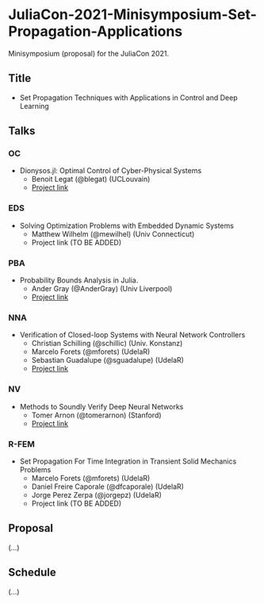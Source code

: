 # JuliaCon-2021-Minisymposium-Set-Propagation-Applications

Minisymposium (proposal) for the JuliaCon 2021.

## Title

- Set Propagation Techniques with Applications in Control and Deep Learning

## Talks


### OC

- Dionysos.jl: Optimal Control of Cyber-Physical Systems
    - Benoit Legat (@blegat) (UCLouvain)
    - [Project link](https://github.com/dionysos-dev/Dionysos.jl)

### EDS

- Solving Optimization Problems with Embedded Dynamic Systems
    - Matthew Wilhelm (@mewilhel) (Univ Connecticut)
    - Project link (TO BE ADDED)

### PBA

- Probability Bounds Analysis in Julia. 
    - Ander Gray (@AnderGray) (Univ Liverpool)
    - [Project link](https://github.com/AnderGray/ProbabilityBoundsAnalysis.jl)

### NNA

- Verification of Closed-loop Systems with Neural Network Controllers
    - Christian Schilling (@schillic) (Univ. Konstanz)
    - Marcelo Forets (@mforets) (UdelaR)
    - Sebastian Guadalupe (@sguadalupe) (UdelaR)
    - [Project link](https://github.com/JuliaReach/NeuralNetworkAnalysis.jl)

### NV

- Methods to Soundly Verify Deep Neural Networks
    - Tomer Arnon (@tomerarnon) (Stanford)
    - [Project link](https://github.com/sisl/NeuralVerification.jl)


### R-FEM

- Set Propagation For Time Integration in Transient Solid Mechanics Problems
    - Marcelo Forets (@mforets) (UdelaR)
    - Daniel Freire Caporale (@dfcaporale) (UdelaR)
    - Jorge Perez Zerpa (@jorgepz) (UdelaR)
    - Project link (TO BE ADDED)


## Proposal

(...)

## Schedule

(...)
